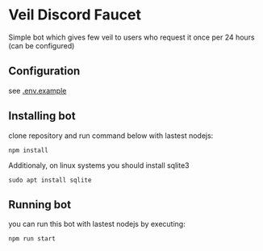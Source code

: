 # Veil Discord Faucet
Simple bot which gives few veil to users who request it once per 24 hours (can be configured)


## Configuration
see [.env.example](.env.example)

## Installing bot
clone repository and run command below with lastest nodejs:
```
npm install
```

Additionaly, on linux systems you should install sqlite3
```
sudo apt install sqlite
```


## Running bot
you can run this bot with lastest nodejs by executing:

```
npm run start
```